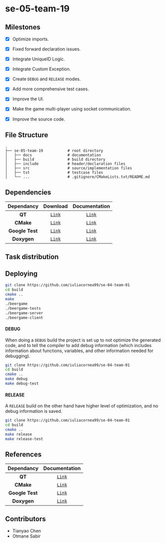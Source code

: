 # se-05-team-19

## Milestones

* [X] Optimize imports.
* [x] Fixed forward declaration issues.
* [x] Integrate UniqueID Logic.
* [x] Integrate Custom Exception.
* [X] Create `DEBUG` and `RELEASE` modes. 
* [x] Add more comprehensive test cases.
* [x] Improve the UI.
* [x] Make the game multi-player using socket communication.
* [x] Improve the source code.



## File Structure
    .
    ├── se-05-team-19           # root directory
    │   ├── docs                # documentation
    │   ├── build               # build directory
    │   ├── include             # header/declaration files
    │   ├── src                 # source/implementation files
    │   ├── tst                 # testcase files
    │   └── ...                 # .gitignore/CMakeLists.txt/README.md


## Dependencies

| Dependancy | Download | Documentation |
| :---------: | :-----: | :-----------: |
| **QT** | [`Link`](https://www.qt.io/download-open-source?hsCtaTracking=9f6a2170-a938-42df-a8e2-a9f0b1d6cdce%7C6cb0de4f-9bb5-4778-ab02-bfb62735f3e5) | [`Link`](https://doc.qt.io) |
| **CMake** | [`Link`](https://cmake.org/download/) | [`Link`](https://cmake.org/documentation/) |
| **Google Test** | [`Link`](https://github.com/google/googletest) | [`Link`](https://github.com/google/googletest/blob/master/googletest/docs/prim…) |
| **Doxygen** | [`Link`](http://www.doxygen.nl/download.html) | [`Link`](http://www.doxygen.nl) |

## Task distribution 

## Deploying

```bash
git clone https://github.com/iuliacornea99/se-04-team-01
cd build
cmake ..
make
./beergame
./beergame-tests
./beergame-server
./beergame-client
```

#### DEBUG

When doing a `DEBUG` build the project is set up to not optimize the generated code, and to tell the compiler to add debug information (which includes information about functions, variables, and other information needed for debugging).

```bash
git clone https://github.com/iuliacornea99/se-04-team-01
cd build
cmake ..
make debug
make debug-test
```

#### RELEASE

A `RELEASE` build on the other hand have higher level of optimization, and no debug information is saved.
```bash
git clone https://github.com/iuliacornea99/se-04-team-01
cd build
cmake ..
make release
make release-test
```

## References 

| Dependancy | Documentation |
| :---------: | :-----------: |
| **QT** | [`Link`](https://doc.qt.io) |
| **CMake** | [`Link`](https://cmake.org/documentation/) |
| **Google Test** | [`Link`](https://github.com/google/googletest/blob/master/googletest/docs/prim…) |
| **Doxygen** | [`Link`](http://www.doxygen.nl) |


## Contributors

* Tianyao Chen
* Otmane Sabir